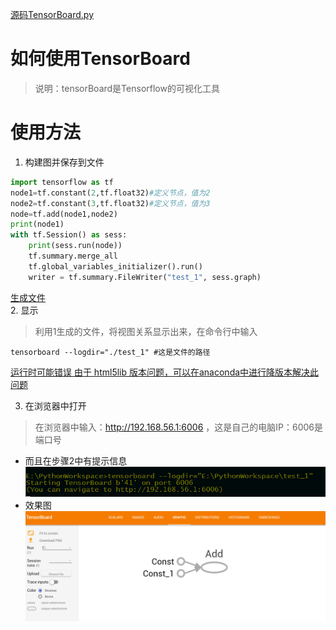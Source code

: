 [源码TensorBoard.py](./TensorBoard.py)
# 如何使用TensorBoard
>说明：tensorBoard是Tensorflow的可视化工具
# 使用方法
1. 构建图并保存到文件
```python
import tensorflow as tf
node1=tf.constant(2,tf.float32)#定义节点，值为2
node2=tf.constant(3,tf.float32)#定义节点，值为3
node=tf.add(node1,node2)
print(node1)
with tf.Session() as sess:
    print(sess.run(node))
    tf.summary.merge_all
    tf.global_variables_initializer().run()
    writer = tf.summary.FileWriter("test_1", sess.graph)

```
[生成文件](./test_1)   
2. 显示
> 利用1生成的文件，将视图关系显示出来，在命令行中输入
```
tensorboard --logdir="./test_1" #这是文件的路径
```
[运行时可能错误 由于 html5lib 版本问题，可以在anaconda中进行降版本解决此问题](https://github.com/tensorflow/tensorboard/pull/589)

3. 在浏览器中打开
>  在浏览器中输入：http://192.168.56.1:6006 ，这是自己的电脑IP：6006是端口号    
- 而且在步骤2中有提示信息
![命令行](./tensorboard_commandline.png)
- 效果图
![效果图](./tensorboard_example.png)
